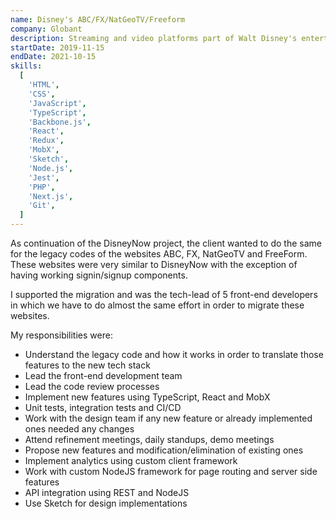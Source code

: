 ```yaml
---
name: Disney's ABC/FX/NatGeoTV/Freeform
company: Globant
description: Streaming and video platforms part of Walt Disney's entertainment services
startDate: 2019-11-15
endDate: 2021-10-15
skills:
  [
    'HTML',
    'CSS',
    'JavaScript',
    'TypeScript',
    'Backbone.js',
    'React',
    'Redux',
    'MobX',
    'Sketch',
    'Node.js',
    'Jest',
    'PHP',
    'Next.js',
    'Git',
  ]
---
```


As continuation of the DisneyNow project, the client wanted to do the same for the legacy codes of the websites ABC, FX, NatGeoTV and FreeForm. These websites were very similar to DisneyNow with the exception of having working signin/signup components.

I supported the migration and was the tech-lead of 5 front-end developers in which we have to do almost the same effort in order to migrate these websites.

My responsibilities were:

- Understand the legacy code and how it works in order to translate those features to the new tech stack
- Lead the front-end development team
- Lead the code review processes
- Implement new features using TypeScript, React and MobX
- Unit tests, integration tests and CI/CD
- Work with the design team if any new feature or already implemented ones needed any changes
- Attend refinement meetings, daily standups, demo meetings
- Propose new features and modification/elimination of existing ones
- Implement analytics using custom client framework
- Work with custom NodeJS framework for page routing and server side features
- API integration using REST and NodeJS
- Use Sketch for design implementations
